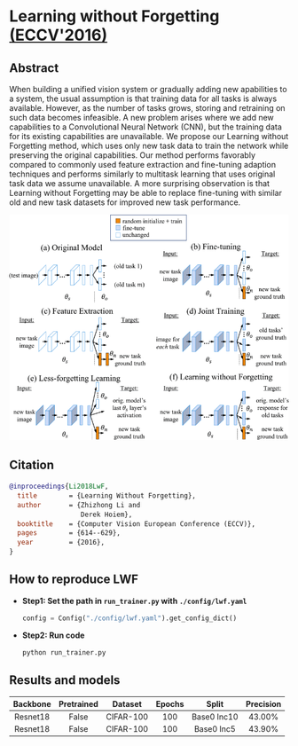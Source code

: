 # Learning without Forgetting [(ECCV'2016)](https://ieeexplore.ieee.org/document/8107520)
## Abstract

When building a unified vision system or gradually adding new apabilities to a system, the usual assumption is that training data for all tasks is always available. However, as the number of tasks grows, storing and retraining on such data becomes infeasible. A new problem arises where we add new capabilities to a Convolutional Neural Network (CNN), but the training data for its existing capabilities are unavailable. We propose our Learning without Forgetting method, which uses only new task data to train the network while preserving the original capabilities. Our method performs favorably compared to commonly used feature extraction and fine-tuning adaption techniques and performs similarly to multitask learning that uses original task data we assume unavailable. A more surprising observation is that Learning without Forgetting may be able to replace fine-tuning with similar old and new task datasets for improved new task performance.

![LwF](../../resources/imgs/lwf.gif)

## Citation

```bibtex
@inproceedings{Li2018LwF,
  title        = {Learning Without Forgetting},
  author       = {Zhizhong Li and
                  Derek Hoiem},
  booktitle    = {Computer Vision European Conference (ECCV)},
  pages        = {614--629},
  year         = {2016},
}
```

## How to reproduce LWF

- **Step1: Set the path in `run_trainer.py` with `./config/lwf.yaml`**
    ```python
    config = Config("./config/lwf.yaml").get_config_dict()
    ```
- **Step2: Run code**
    ```python
    python run_trainer.py
    ```

## Results and models

| Backbone | Pretrained |  Dataset  | Epochs |    Split    | Precision |
| :------: | :--------: | :-------: | :----: | :---------: | :-------: |
| Resnet18 |   False    | CIFAR-100 |  100   | Base0 Inc10 |  43.00%   |
| Resnet18 |   False    | CIFAR-100 |  100   | Base0 Inc5 |  43.90%   |


